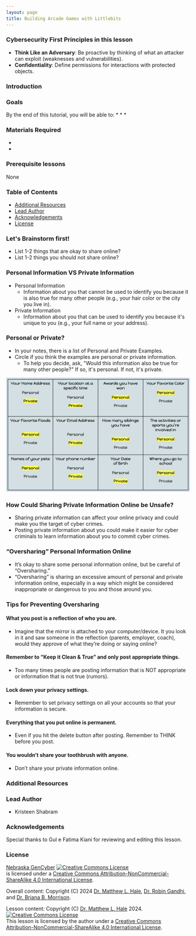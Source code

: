 ```yaml
---
layout: page
title: Building Arcade Games with Littlebits
---
```


### Cybersecurity First Principles in this lesson

* __Think Like an Adversary__: Be proactive by thinking of what an attacker can exploit (weaknesses and vulnerabilities).
* __Confidentiality__: Define permissions for interactions with protected objects.

### Introduction


### Goals

By the end of this tutorial, you will be able to:
* 
* 
* 

### Materials Required

* 
* 

### Prerequisite lessons
None

### Table of Contents


- [Additional Resources](#additional-resources)
- [Lead Author](#lead-author)
- [Acknowledgements](#acknowledgements)
- [License](#license)

### Let's Brainstorm first!

- List 1-2 things that are okay to share online?
- List 1-2 things you should not share online?

### Personal Information VS Private Information
- Personal Information
  - Information about you that cannot be used to identify you because it is also true for many other people (e.g., your hair color or the city you live in).
- Private Information
  - Information about you that can be used to identify you because it's unique to you (e.g., your full name or your address).

### Personal or Private?

- In your notes, there is a list of Personal and Private Examples.
- Circle if you think the examples are personal or private information. 
  - To help you decide, ask, "Would this information also be true for many other people?" If so, it's personal. If not, it's private.

![](personal_or_private.png)

### How Could Sharing Private Information Online be Unsafe?

- Sharing private information can affect your online privacy and could make you the target of cyber crimes.
- Posting private information about you could make it easier for cyber criminals to learn information about you to commit cyber crimes.

### “Oversharing” Personal Information Online 

- It’s okay to share some personal information online, but be careful of “Oversharing.”
- “Oversharing” is sharing an excessive amount of personal and private information online, especially in a way which might be considered inappropriate or dangerous to you and those around you.


### Tips for Preventing Oversharing

#### What you post is a reflection of who you are.
- Imagine that the mirror is attached to your computer/device. It you look in it and saw someone in the reflection (parents, employer, coach), would they approve of what they’re doing or saying online?

#### Remember to “Keep it Clean & True” and only post appropriate things.
- Too many times people are posting information that is NOT appropriate or information that is not true (rumors).

#### Lock down your privacy settings.
- Remember to set privacy settings on all your accounts so that your information is secure.

#### Everything that you put online is permanent.
- Even if you hit the delete button after posting. Remember to THINK before you post.

#### You wouldn’t share your toothbrush with anyone. 
- Don’t share your private information online.


### Additional Resources


### Lead Author

- Kristeen Shabram

### Acknowledgements

Special thanks to Gul e Fatima Kiani for reviewing and editing this lesson.

### License
[Nebraska GenCyber](https://www.nebraskagencyber.com) <a rel="license" href="http://creativecommons.org/licenses/by-nc-sa/4.0/"><img alt="Creative Commons License" style="border-width:0" src="https://i.creativecommons.org/l/by-nc-sa/4.0/88x31.png" /></a><br /> is licensed under a <a rel="license" href="http://creativecommons.org/licenses/by-nc-sa/4.0/">Creative Commons Attribution-NonCommercial-ShareAlike 4.0 International License</a>.

Overall content: Copyright (C) 2024  [Dr. Matthew L. Hale](http://faculty.ist.unomaha.edu/mhale/), [Dr. Robin Gandhi](http://faculty.ist.unomaha.edu/rgandhi/), and [Dr. Briana B. Morrison](http://www.brianamorrison.net).

Lesson content: Copyright (C) [Dr. Matthew L. Hale](http://faculty.ist.unomaha.edu/mhale/) 2024.  
<a rel="license" href="http://creativecommons.org/licenses/by-nc-sa/4.0/"><img alt="Creative Commons License" style="border-width:0" src="https://i.creativecommons.org/l/by-nc-sa/4.0/88x31.png" /></a><br /><span xmlns:dct="http://purl.org/dc/terms/" property="dct:title">This lesson</span> is licensed by the author under a <a rel="license" href="http://creativecommons.org/licenses/by-nc-sa/4.0/">Creative Commons Attribution-NonCommercial-ShareAlike 4.0 International License</a>.

